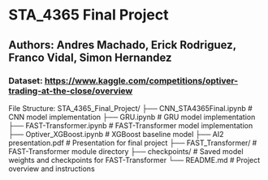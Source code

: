 # STA_4365 Final Project
## Authors: Andres Machado, Erick Rodriguez, Franco Vidal, Simon Hernandez

### Dataset: https://www.kaggle.com/competitions/optiver-trading-at-the-close/overview

File Structure:
STA_4365_Final_Project/
├── CNN_STA4365Final.ipynb       # CNN model implementation
├── GRU.ipynb                    # GRU model implementation
├── FAST-Transformer.ipynb       # FAST-Transformer model implementation
├── Optiver_XGBoost.ipynb        # XGBoost baseline model
├── AI2 presentation.pdf         # Presentation for final project
├── FAST_Transformer/            # FAST-Transformer module directory
├── checkpoints/                 # Saved model weights and checkpoints for FAST-Transformer
└── README.md                    # Project overview and instructions